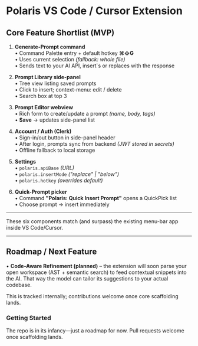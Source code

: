 # Polaris VS Code / Cursor Extension

## Core Feature Shortlist (MVP)

1. **Generate-Prompt command**  
   • Command Palette entry + default hotkey **⌘⇧G**  
   • Uses current selection *(fallback: whole file)*  
   • Sends text to your AI API, insert`s or replaces with the response

2. **Prompt Library side-panel**  
   • Tree view listing saved prompts  
   • Click to insert; context-menu: edit / delete  
   • Search box at top
3
3. **Prompt Editor webview**  
   • Rich form to create/update a prompt *(name, body, tags)*  
   • **Save** → updates side-panel list

4. **Account / Auth (Clerk)**  
   • Sign-in/out button in side-panel header  
   • After login, prompts sync from backend *(JWT stored in secrets)*  
   • Offline fallback to local storage

5. **Settings**  
   • `polaris.apiBase` *(URL)*  
   • `polaris.insertMode` *("replace" | "below")*  
   • `polaris.hotkey` *(overrides default)*

6. **Quick-Prompt picker**  
   • Command **"Polaris: Quick Insert Prompt"** opens a QuickPick list  
   • Choose prompt → insert immediately

---

These six components match (and surpass) the existing menu-bar app inside VS Code/Cursor.

---

## Roadmap / Next Feature

• **Code-Aware Refinement (planned)** – the extension will soon parse your open workspace (AST + semantic search) to feed contextual snippets into the AI. That way the model can tailor its suggestions to your actual codebase.

This is tracked internally; contributions welcome once core scaffolding lands.

### Getting Started

The repo is in its infancy—just a roadmap for now. Pull requests welcome once scaffolding lands. 
